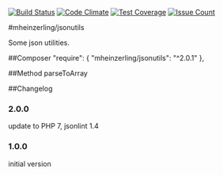 [![Build Status](https://travis-ci.org/mheinzerling/php-jsonutils.svg?branch=master)](https://travis-ci.org/mheinzerling/php-jsonutils) [![Code Climate](https://codeclimate.com/github/mheinzerling/php-jsonutils/badges/gpa.svg)](https://codeclimate.com/github/mheinzerling/php-jsonutils) [![Test Coverage](https://codeclimate.com/github/mheinzerling/php-jsonutils/badges/coverage.svg)](https://codeclimate.com/github/mheinzerling/php-jsonutils/coverage) [![Issue Count](https://codeclimate.com/github/mheinzerling/php-jsonutils/badges/issue_count.svg)](https://codeclimate.com/github/mheinzerling/php-jsonutils) 

#mheinzerling/jsonutils

Some json utilities.

##Composer
    "require": {
        "mheinzerling/jsonutils": "^2.0.1"
    },
    
##Method
    parseToArray

##Changelog

### 2.0.0
update to PHP 7, jsonlint 1.4

### 1.0.0
initial version 